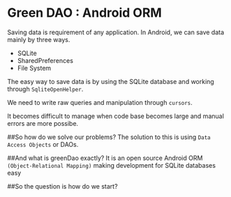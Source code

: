 # Green DAO : Android ORM
Saving data is requirement of any application. In Android, we can save data mainly by three ways.
   * SQLite
   * SharedPreferences
   * File System
   
The easy way to save data is by using the SQLite database and working through `SqliteOpenHelper`.
 
We need to write raw queries and manipulation through `cursors`. 

It becomes difficult to manage when code base becomes large and manual errors are more possibe.   

##So how do we solve our problems?
The solution to this is using `Data Access Objects` or DAOs.

##And what is greenDao exactly?
It is an open source Android ORM `(Object-Relational Mapping)` making development for SQLite databases easy

##So the question is how do we start?